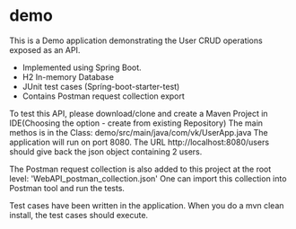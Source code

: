 # demo
This is a Demo application demonstrating the User CRUD operations exposed as an API. 
- Implemented using Spring Boot.
- H2 In-memory Database
- JUnit test cases (Spríng-boot-starter-test)
- Contains Postman request collection export


To test this API, please download/clone and create a Maven Project in IDE(Choosing the option - create from existing Repository)
The main methos  is in the Class: demo/src/main/java/com/vk/UserApp.java 
The application will run on port 8080.
The URL http://localhost:8080/users should give back the json object containing 2 users.

The Postman request collection is also added to this project at the root level: 
'WebAPI_postman_collection.json'
One can import this collection into Postman tool and run the tests.

Test cases have been written in the application.
When you do a mvn clean install, the test cases should execute.
